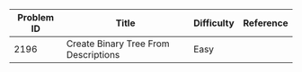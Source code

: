 | Problem ID | Title | Difficulty | Reference
| --- | --- | --- | ---
| 2196 | Create Binary Tree From Descriptions | Easy | 
